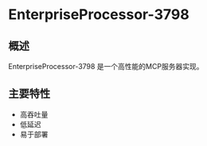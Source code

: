 # EnterpriseProcessor-3798

## 概述

EnterpriseProcessor-3798 是一个高性能的MCP服务器实现。

## 主要特性

- 高吞吐量
- 低延迟
- 易于部署
